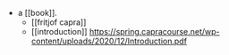 - a [[book]].
	- [[fritjof capra]]
	- [[introduction]] https://spring.capracourse.net/wp-content/uploads/2020/12/Introduction.pdf